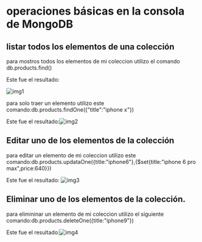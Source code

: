 # operaciones básicas en la consola de MongoDB
## listar todos los elementos de una colección
 para mostros todos los elementos de  mi coleccion  utilizo el comando  db.products.find()

 Este fue el resultado:
 
 ![img1](https://user-images.githubusercontent.com/127431125/235268201-c92d20d9-0d4f-47a9-ac57-3dbcfa939245.jpg)
 
para solo traer  un elemento utilizo este comando:db.products.findOne({"title":"iphone x"})

Este fue el resultado:![img2](./DavidNaranjo/clase5/img/img2.png)


## Editar uno de los elementos de la colección
para editar un elemento de mi coleccion  utilizo este comando:db.products.updataOne({title:"iphone6"},{$set{title:"iphone 6 pro max",price:640}}) 

Este fue el resultado: ![img3](./DavidNaranjo/clase5/img/img3.png)
## Eliminar uno de los elementos de la colección.

para elimininar un elemento de mi coleccion utilizo el siguiente comando:db.products.deleteOne({title:"iphone9"})

Este fue el resultado:![img4](./DavidNaranjo/clase5/img/img4.png)
